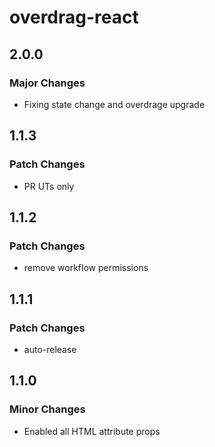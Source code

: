# overdrag-react

## 2.0.0

### Major Changes

- Fixing state change and overdrage upgrade

## 1.1.3

### Patch Changes

- PR UTs only

## 1.1.2

### Patch Changes

- remove workflow permissions

## 1.1.1

### Patch Changes

- auto-release

## 1.1.0

### Minor Changes

- Enabled all HTML attribute props

